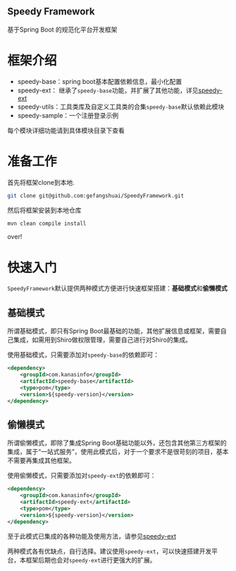 Speedy Framework
---

基于Spring Boot 的规范化平台开发框架

# 框架介绍

- speedy-base：spring boot基本配置依赖信息，最小化配置
- speedy-ext： 继承了`speedy-base`功能，并扩展了其他功能，详见[speedy-ext](https://github.com/gefangshuai/SpeedyFramework/tree/master/speedy-ext)
- speedy-utils：工具类库及自定义工具类的合集`speedy-base`默认依赖此模块
- speedy-sample：一个注册登录示例

每个模块详细功能请到具体模块目录下查看

# 准备工作

首先将框架clone到本地.

```bash
git clone git@github.com:gefangshuai/SpeedyFramework.git
```

然后将框架安装到本地仓库

```bash
mvn clean compile install
```

over!

# 快速入门

`SpeedyFramework`默认提供两种模式方便进行快速框架搭建：**基础模式**和**偷懒模式**

## 基础模式

所谓基础模式，即只有Spring Boot最基础的功能，其他扩展信息或框架，需要自己集成，如需用到Shiro做权限管理，需要自己进行对Shiro的集成。

使用基础模式，只需要添加对`speedy-base`的依赖即可：

```xml
<dependency>
    <groupId>com.kanasinfo</groupId>
    <artifactId>speedy-base</artifactId>
    <type>pom</type>
    <version>${speedy-version}</version>
</dependency>
```

## 偷懒模式

所谓偷懒模式，即除了集成Spring Boot基础功能以外，还包含其他第三方框架的集成，属于“一站式服务”，使用此模式后，对于一个要求不是很苛刻的项目，基本不需要再集成其他框架。

使用偷懒模式，只需要添加对`speedy-ext`的依赖即可：

```xml
<dependency>
    <groupId>com.kanasinfo</groupId>
    <artifactId>speedy-ext</artifactId>
    <type>pom</type>
    <version>${speedy-version}</version>
</dependency>
```

至于此模式已集成的各种功能及使用方法，请参见[speedy-ext](https://github.com/gefangshuai/SpeedyFramework/tree/master/speedy-ext)

两种模式各有优缺点，自行选择。建议使用`speedy-ext`，可以快速搭建开发平台，本框架后期也会对`speedy-ext`进行更强大的扩展。
